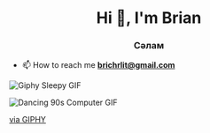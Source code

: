 
<h1 align="center">Hi 👋, I'm Brian</h1>
<h3 align="center">Сәлам</h3>

- 📫 How to reach me **brichrlit@gmail.com**
<!-- ![唉呦不錯喔!](https://github.com/BBrain778/BBrain778/blob/main/nicelaaaa.png) -->

![Giphy Sleepy GIF](https://media.giphy.com/media/u2wg2uXJbHzkXkPphr/giphy.gif)

<p><a href="https://giphy.com/clips/studiosoriginals-sleep-tired-sleepy-u2wg2uXJbHzkXkPphr"></a></p>


![Dancing 90s Computer GIF](https://media.giphy.com/media/uWv3uPfWOz088/giphy.gif)

<p><a href="https://giphy.com/gifs/dancing-90s-computer-uWv3uPfWOz088">via GIPHY</a></p>
<p align="left">
</p>




